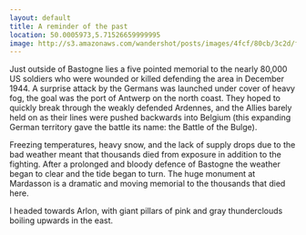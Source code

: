 ```yaml
---
layout: default
title: A reminder of the past
location: 50.0005973,5.71526659999995
image: http://s3.amazonaws.com/wandershot/posts/images/4fcf/80cb/3c2d/f000/0300/0023/original/2012-05-23.jpg?1338998987
---
```

Just outside of Bastogne lies a five pointed memorial to the nearly 80,000 US soldiers who were wounded or killed defending the area in December 1944. A surprise attack by the Germans was launched under cover of heavy fog, the goal was the port of Antwerp on the north coast. They hoped to quickly break through the weakly defended Ardennes, and the Allies barely held on as their lines were pushed backwards into Belgium (this expanding German territory gave the battle its name: the Battle of the Bulge).

Freezing temperatures, heavy snow, and the lack of supply drops due to the bad weather meant that thousands died from exposure in addition to the fighting. After a prolonged and bloody defence of Bastogne the weather began to clear and the tide began to turn. The huge monument at Mardasson is a dramatic and moving memorial to the thousands that died here.

I headed towards Arlon, with giant pillars of pink and gray thunderclouds boiling upwards in the east.